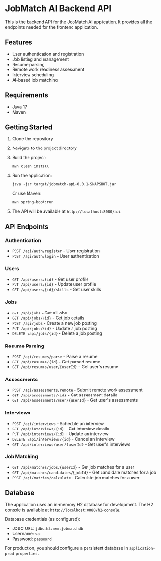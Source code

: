 
# JobMatch AI Backend API

This is the backend API for the JobMatch AI application. It provides all the endpoints needed for the frontend application.

## Features

- User authentication and registration
- Job listing and management
- Resume parsing
- Remote work readiness assessment
- Interview scheduling
- AI-based job matching

## Requirements

- Java 17
- Maven

## Getting Started

1. Clone the repository
2. Navigate to the project directory
3. Build the project:
   ```
   mvn clean install
   ```
4. Run the application:
   ```
   java -jar target/jobmatch-api-0.0.1-SNAPSHOT.jar
   ```
   
   Or use Maven:
   ```
   mvn spring-boot:run
   ```

5. The API will be available at `http://localhost:8080/api`

## API Endpoints

### Authentication
- `POST /api/auth/register` - User registration
- `POST /api/auth/login` - User authentication

### Users
- `GET /api/users/{id}` - Get user profile
- `PUT /api/users/{id}` - Update user profile
- `GET /api/users/{id}/skills` - Get user skills

### Jobs
- `GET /api/jobs` - Get all jobs
- `GET /api/jobs/{id}` - Get job details
- `POST /api/jobs` - Create a new job posting
- `PUT /api/jobs/{id}` - Update a job posting
- `DELETE /api/jobs/{id}` - Delete a job posting

### Resume Parsing
- `POST /api/resumes/parse` - Parse a resume
- `GET /api/resumes/{id}` - Get parsed resume
- `GET /api/resumes/user/{userId}` - Get user's resume

### Assessments
- `POST /api/assessments/remote` - Submit remote work assessment
- `GET /api/assessments/{id}` - Get assessment details
- `GET /api/assessments/user/{userId}` - Get user's assessments

### Interviews
- `POST /api/interviews` - Schedule an interview
- `GET /api/interviews/{id}` - Get interview details
- `PUT /api/interviews/{id}` - Update an interview
- `DELETE /api/interviews/{id}` - Cancel an interview
- `GET /api/interviews/user/{userId}` - Get user's interviews

### Job Matching
- `GET /api/matches/jobs/{userId}` - Get job matches for a user
- `GET /api/matches/candidates/{jobId}` - Get candidate matches for a job
- `POST /api/matches/calculate` - Calculate job matches for a user

## Database

The application uses an in-memory H2 database for development. The H2 console is available at `http://localhost:8080/h2-console`.

Database credentials (as configured):
- JDBC URL: `jdbc:h2:mem:jobmatchdb`
- Username: `sa`
- Password: `password`

For production, you should configure a persistent database in `application-prod.properties`.
